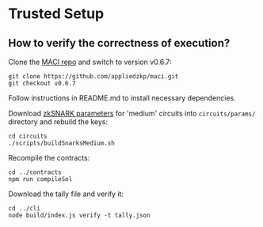 # Trusted Setup

## How to verify the correctness of execution?

Clone the [MACI repo](https://github.com/appliedzkp/maci/) and switch to version v0.6.7:

```
git clone https://github.com/appliedzkp/maci.git
git checkout v0.6.7
```

Follow instructions in README.md to install necessary dependencies.

Download [zkSNARK parameters](https://gateway.pinata.cloud/ipfs/QmRzp3vkFPNHPpXiu7iKpPqVnZB97wq7gyih2mp6pa5bmD) for 'medium' circuits into `circuits/params/` directory and rebuild the keys:

```
cd circuits
./scripts/buildSnarksMedium.sh
```

Recompile the contracts:

```
cd ../contracts
npm run compileSol
```

Download the tally file and verify it:

```
cd ../cli
node build/index.js verify -t tally.json
```


